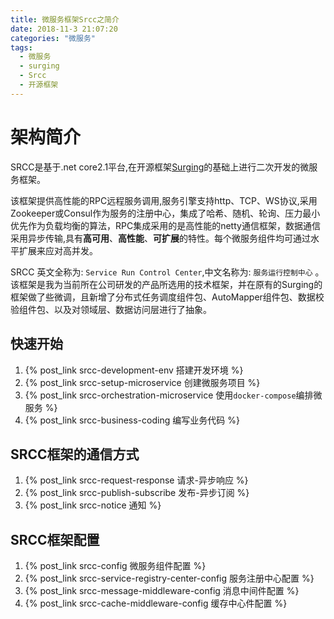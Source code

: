 ```yaml
---
title: 微服务框架Srcc之简介
date: 2018-11-3 21:07:20
categories: "微服务"
tags:
  - 微服务
  - surging
  - Srcc
  - 开源框架
---
```



# 架构简介
SRCC是基于.net core2.1平台,在开源框架[Surging](https://github.com/dotnetcore/surging)的基础上进行二次开发的微服务框架。

该框架提供高性能的RPC远程服务调用,服务引擎支持http、TCP、WS协议,采用Zookeeper或Consul作为服务的注册中心，集成了哈希、随机、轮询、压力最小优先作为负载均衡的算法，RPC集成采用的是高性能的netty通信框架，数据通信采用异步传输,具有**高可用**、**高性能**、**可扩展**的特性。每个微服务组件均可通过水平扩展来应对高并发。

SRCC 英文全称为: `Service Run Control Center`,中文名称为: `服务运行控制中心` 。 该框架是我为当前所在公司研发的产品所选用的技术框架，并在原有的Surging的框架做了些微调，且新增了分布式任务调度组件包、AutoMapper组件包、数据校验组件包、以及对领域层、数据访问层进行了抽象。

## 快速开始
1. {% post_link srcc-development-env 搭建开发环境 %}
2. {% post_link srcc-setup-microservice 创建微服务项目 %}  
3. {% post_link srcc-orchestration-microservice 使用`docker-compose`编排微服务 %}
4. {% post_link srcc-business-coding 编写业务代码 %} 

## SRCC框架的通信方式
1. {% post_link srcc-request-response 请求-异步响应 %}
2. {% post_link srcc-publish-subscribe 发布-异步订阅 %} 
3. {% post_link srcc-notice 通知 %} 

## SRCC框架配置
1. {% post_link srcc-config 微服务组件配置 %}
2. {% post_link srcc-service-registry-center-config 服务注册中心配置 %}
3. {% post_link srcc-message-middleware-config 消息中间件配置 %}
4. {% post_link srcc-cache-middleware-config 缓存中心件配置 %} 
